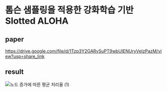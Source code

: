 # 톰슨 샘플링을 적용한 강화학습 기반 Slotted ALOHA
## paper
https://drive.google.com/file/d/1Tzp3Y2GARvSuPT9wbUIENUryVeIzPazM/view?usp=share_link

## result
![노드 증가에 따른 평균 처리율 (1)](https://user-images.githubusercontent.com/114872793/204067949-03e09a60-a7a7-4904-ad83-f2737126e8c7.png)
